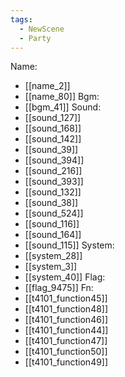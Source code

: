 ```yaml
---
tags:
  - NewScene
  - Party
---
```

Name:
- [[name_2]]
- [[name_80]]
Bgm:
- [[bgm_41]]
Sound:
- [[sound_127]]
- [[sound_168]]
- [[sound_142]]
- [[sound_39]]
- [[sound_394]]
- [[sound_216]]
- [[sound_393]]
- [[sound_132]]
- [[sound_38]]
- [[sound_524]]
- [[sound_116]]
- [[sound_164]]
- [[sound_115]]
System:
- [[system_28]]
- [[system_3]]
- [[system_40]]
Flag:
- [[flag_9475]]
Fn:
- [[t4101_function45]]
- [[t4101_function48]]
- [[t4101_function46]]
- [[t4101_function44]]
- [[t4101_function47]]
- [[t4101_function50]]
- [[t4101_function49]]
